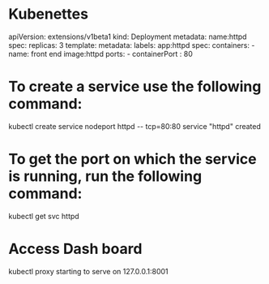 # Kubenettes
apiVersion: extensions/v1beta1
	kind: Deployment
	metadata:
		name:httpd
	spec:
		replicas: 3
		template:
			metadata:
				labels:
					app:httpd
			spec:
				containers:
					-name: front end
					image:httpd
					ports:
						- containerPort : 80

# To create a service use the following command:
kubectl create service nodeport httpd -- tcp=80:80 service "httpd" created

# To get the port on which the service is running, run the following command:

kubectl get svc httpd

# Access Dash board
kubectl proxy starting to serve on 127.0.0.1:8001
